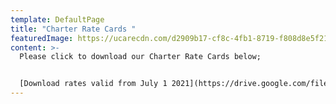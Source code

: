 ```yaml
---
template: DefaultPage
title: "Charter Rate Cards "
featuredImage: https://ucarecdn.com/d2909b17-cf8c-4fb1-8719-f808d8e5f21c/
content: >-
  Please click to download our Charter Rate Cards below;


  [Download rates valid from July 1 2021](https://drive.google.com/file/d/17oCYJVW7rIn7sYDh1MZgxxxMLt6pJfne/view?usp=sharing)
---
```

